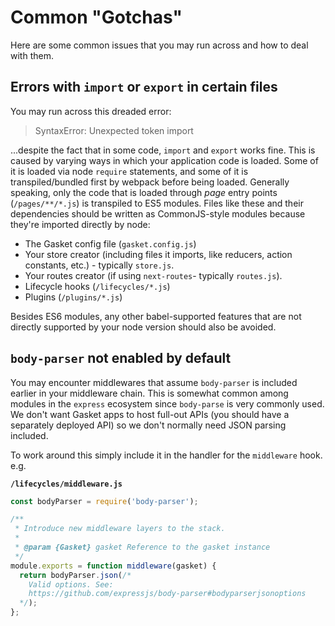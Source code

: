 # Common "Gotchas"

Here are some common issues that you may run across and how to deal with them.

## Errors with `import` or `export` in certain files

You may run across this dreaded error:

> SyntaxError: Unexpected token import

...despite the fact that in some code, `import` and `export` works fine. This is
caused by varying ways in which your application code is loaded. Some of it is
loaded via node `require` statements, and some of it is transpiled/bundled first
by webpack before being loaded. Generally speaking, only the code that is
loaded through _page_ entry points (`/pages/**/*.js`) is transpiled to ES5
modules. Files like these and their dependencies should be written as
CommonJS-style modules because they're imported directly by node:

* The Gasket config file (`gasket.config.js`)
* Your store creator (including files it imports, like reducers, action
  constants, etc.) - typically `store.js`.
* Your routes creator (if using `next-routes`- typically `routes.js`).
* Lifecycle hooks (`/lifecycles/*.js`)
* Plugins (`/plugins/*.js`)

Besides ES6 modules, any other babel-supported features that are not directly
supported by your node version should also be avoided.

## `body-parser` not enabled by default

You may encounter middlewares that assume `body-parser` is included earlier in
your middleware chain. This is somewhat common among modules in the `express`
ecosystem since `body-parse` is very commonly used. We don't want Gasket apps
to host full-out APIs (you should have a separately deployed API) so we don't
normally need JSON parsing included.

To work around this simply include it in the handler for the `middleware`
hook. e.g. 

**`/lifecycles/middleware.js`**
```js
const bodyParser = require('body-parser');

/**
 * Introduce new middleware layers to the stack.
 *
 * @param {Gasket} gasket Reference to the gasket instance
 */
module.exports = function middleware(gasket) {
  return bodyParser.json(/* 
    Valid options. See:
    https://github.com/expressjs/body-parser#bodyparserjsonoptions
  */);
};
```